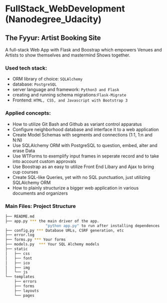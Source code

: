 # FullStack_WebDevelopment (Nanodegree_Udacity)       

## The Fyyur: Artist Booking Site
A full-stack Web App with Flask and Boostrap which empowers Venues and Artists to show themselves and mastermind Shows together.

### Used tech stack:

* ORM library of choice:                 `SQLAlchemy`
* database:                              `PostgreSQL`
* server language and framework:         `Python3 and Flask`
* creating and running schema migrations:`Flask-Migrate`
* Frontend:                              `HTML, CSS, and Javascript with Bootstrap 3` 

### Applied concepts:

* How to utilize Git Bash and Github as variant control apparatus 
* Configure neighborhood database and interface it to a web application 
* Create Model Schemas with segments and connections (1:1, 1:n and N:N) 
* Use SQLAlchemy ORM with PostgreSQL to question, embed, alter and erase Data 
* Use WTForms to exemplify input frames in seperate record and to take into account custom approvals 
* Use Boostrap as an easy to utilize Front End Libary and Ajax to bring cup courses 
* Create SQL-like Queries, yet with no SQL punctuation, just utilizing SQLAlchemy ORM 
* How to plainly structurize a bigger web application in various documents and organizers

### Main Files: Project Structure

  ```sh
  ├── README.md
  ├── app.py *** the main driver of the app. 
                    "python app.py" to run after installing dependences
  ├── config.py *** Database URLs, CSRF generation, etc
  ├── error.log
  ├── forms.py *** Your forms
  ├── models.py  *** Your SQL Alchemy models
  ├── static
  │   ├── css 
  │   ├── font
  │   ├── ico
  │   ├── img
  │   └── js
  └── templates
      ├── errors
      ├── forms
      ├── layouts
      └── pages
  ```
